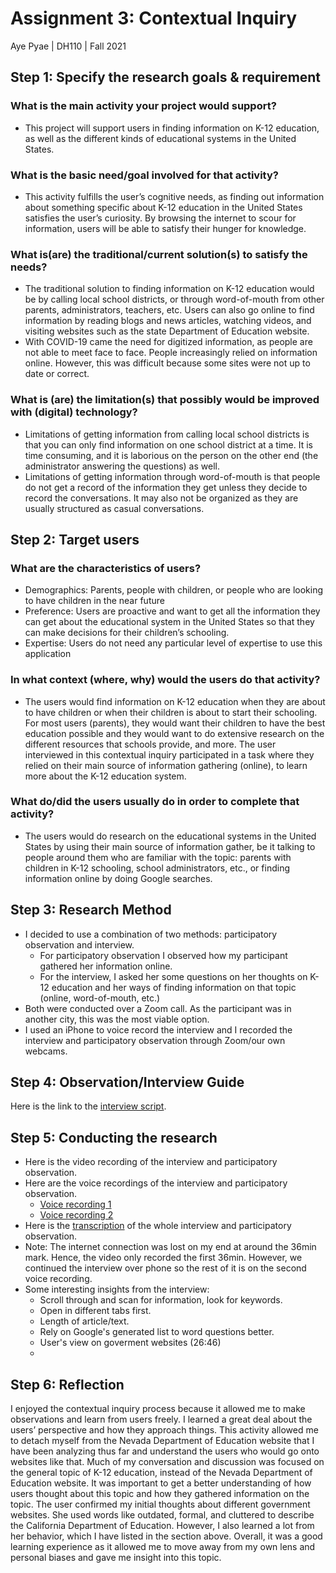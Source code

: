 # Assignment 3: Contextual Inquiry
Aye Pyae | DH110 | Fall 2021

## Step 1: Specify the research goals & requirement
### What is the main activity your project would support?
- This project will support users in finding information on K-12 education, as well as the different kinds of educational systems in the United States.
### What is the basic need/goal involved for that activity?
- This activity fulfills the user’s cognitive needs, as finding out information about something specific about K-12 education in the United States satisfies the user’s curiosity. By browsing the internet to scour for information, users will be able to satisfy their hunger for knowledge.
### What is(are) the traditional/current solution(s) to satisfy the needs?
- The traditional solution to finding information on K-12 education would be by calling local school districts, or through word-of-mouth from other parents, administrators, teachers, etc. Users can also go online to find information by reading blogs and news articles, watching videos, and visiting websites such as the state Department of Education website.
- With COVID-19 came the need for digitized information, as people are not able to meet face to face. People increasingly relied on information online. However, this was difficult because some sites were not up to date or correct.
### What is (are) the limitation(s) that possibly would be improved with (digital) technology?
- Limitations of getting information from calling local school districts is that you can only find information on one school district at a time. It is time consuming, and it is laborious on the person on the other end (the administrator answering the questions) as well.
- Limitations of getting information through word-of-mouth is that people do not get a record of the information they get unless they decide to record the conversations. It may also not be organized as they are usually structured as casual conversations.
## Step 2: Target users
### What are the characteristics of users?
- Demographics: Parents, people with children, or people who are looking to have children in the near future
- Preference: Users are proactive and want to get all the information they can get about the educational system in the United States so that they can make decisions for their children’s schooling.
- Expertise: Users do not need any particular level of expertise to use this application

### In what context (where, why) would the users do that activity?
- The users would find information on K-12 education when they are about to have children or when their children is about to start their schooling. For most users (parents), they would want their children to have the best education possible and they would want to do extensive research on the different resources that schools provide, and more. The user interviewed in this contextual inquiry participated in a task where they relied on their main source of information gathering (online), to learn more about the K-12 education system.

### What do/did the users usually do in order to complete that activity?
- The users would do research on the educational systems in the United States by using their main source of information gather, be it talking to people around them who are familiar with the topic: parents with children in K-12 schooling, school administrators, etc., or finding information online by doing Google searches.

## Step 3: Research Method
- I decided to use a combination of two methods: participatory observation and interview.
  - For participatory observation I observed how my participant gathered her information online.
  - For the interview, I asked her some questions on her thoughts on K-12 education and her ways of finding information on that topic (online, word-of-mouth, etc.)
- Both were conducted over a Zoom call. As the participant was in another city, this was the most viable option. 
- I used an iPhone to voice record the interview and I recorded the interview and participatory observation through Zoom/our own webcams. 

## Step 4: Observation/Interview Guide
Here is the link to the [interview script](https://docs.google.com/document/d/1oC7TAU09VqXrl-MQfNMtIcmsC6M_q7Pm_NolguWY1ss/edit?usp=sharing).

## Step 5: Conducting the research
- Here is the video recording of the interview and participatory observation.
- Here are the voice recordings of the interview and participatory observation.
  - [Voice recording 1](https://drive.google.com/file/d/1mH9n8P2s21Ad2BeqbLjELg2bO3nI432w/view?usp=sharing)
  - [Voice recording 2](https://drive.google.com/file/d/1xgcTc9kldAFaJ3q_79eOsDA5uYddROWC/view?usp=sharing)
- Here is the [transcription](https://docs.google.com/document/d/1sZImq9LjfQ94yjthOUOMOAFBq3M4w4eNNZeGSNLS0cY/edit?usp=sharing) of the whole interview and participatory observation.
- Note: The internet connection was lost on my end at around the 36min mark. Hence, the video only recorded the first 36min. However, we continued the interview over phone so the rest of it is on the second voice recording.
- Some interesting insights from the interview:
  - Scroll through and scan for information, look for keywords.
  - Open in different tabs first.
  - Length of article/text.
  - Rely on Google's generated list to word questions better.
  - User's view on goverment websites (26:46)
  -   

## Step 6: Reflection
I enjoyed the contextual inquiry process because it allowed me to make observations and learn from users freely. I learned a great deal about the users’ perspective and how they approach things. This activity allowed me to detach myself from the Nevada Department of Education website that I have been analyzing thus far and understand the users who would go onto websites like that. Much of my conversation and discussion was focused on the general topic of K-12 education, instead of the Nevada Department of Education website. It was important to get a better understanding of how users thought about this topic and how they gathered information on the topic. The user confirmed my initial thoughts about different government websites. She used words like outdated, formal, and cluttered to describe the California Department of Education. However, I also learned a lot from her behavior, which I have listed in the section above. Overall, it was a good learning experience as it allowed me to move away from my own lens and personal biases and gave me insight into this topic. 





